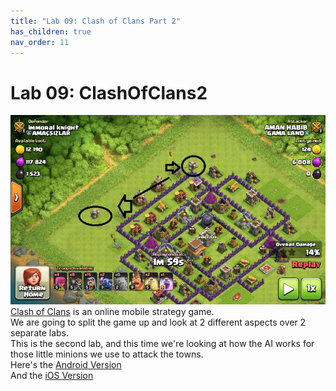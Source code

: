 ```yaml
---
title: "Lab 09: Clash of Clans Part 2"
has_children: true
nav_order: 11
---
```


# Lab 09: ClashOfClans2
[![Clash of Clans](images/lab09/clashattack.jpg)](https://youtu.be/rEwqMai4pLE)
[Clash of Clans](https://supercell.com/en/games/clashofclans/) is an online mobile strategy game.\
We are going to split the game up and look at 2 different aspects over 2 separate labs.\
This is the second lab, and this time we're looking at how the AI works for those little minions we use to attack the towns.\
Here's the [Android Version](https://play.google.com/store/apps/details?id=com.supercell.clashofclans&referrer=mat_click_id%3Df6890da7bad79ed3290aa334b12d358d-20141216-1681)\
And the [iOS Version](https://apps.apple.com/app/clash-of-clans/id529479190)

